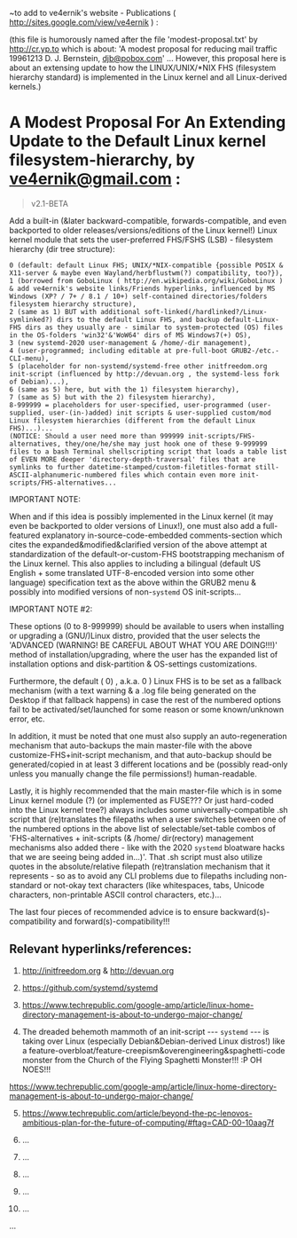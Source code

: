 ~to add to ve4ernik's website - Publications ( http://sites.google.com/view/ve4ernik ) :

(this file is humorously named after the file 'modest-proposal.txt' by http://cr.yp.to which is about:
'A modest proposal for reducing mail traffic
19961213
D. J. Bernstein, djb@pobox.com' ...
However, this proposal here is about an extensing update to how the LINUX/UNIX/*NIX FHS (filesystem hierarchy standard) is implemented in the Linux kernel and all Linux-derived kernels.)



# A Modest Proposal For An Extending Update to the Default Linux kernel filesystem-hierarchy, by ve4ernik@gmail.com :
> v2.1-BETA

 Add a built-in (&later backward-compatible, forwards-compatible, and even backported to older releases/versions/editions of the Linux kernel!) Linux kernel module that sets the user-preferred FHS/FSHS (LSB) - filesystem hierarchy (dir tree structure): 

	0 (default: default Linux FHS; UNIX/*NIX-compatible {possible POSIX & X11-server & maybe even Wayland/herbflustwm(?) compatibility, too?}), 
	1 (borrowed from GoboLinux ( http://en.wikipedia.org/wiki/GoboLinux ) & add ve4ernik's website links/Friends hyperlinks, influenced by MS Windows (XP? / 7+ / 8.1 / 10+) self-contained directories/folders filesystem hierarchy structure), 
	2 (same as 1) BUT with additional soft-linked(/hardlinked?/Linux-symlinked?) dirs to the default Linux FHS, and backup default-Linux-FHS dirs as they usually are - similar to system-protected (OS) files in the OS-folders 'win32'&'WoW64' dirs of MS Windows7(+) OS), 
	3 (new systemd-2020 user-management & /home/-dir management), 
	4 (user-programmed; including editable at pre-full-boot GRUB2-/etc.-CLI-menu), 
	5 (placeholder for non-systemd/systemd-free other initfreedom.org init-script (influenced by http://devuan.org , the systemd-less fork of Debian)...), 
	6 (same as 5) here, but with the 1) filesystem hierarchy), 
	7 (same as 5) but with the 2) filesystem hierarchy), 
	8-999999 = placeholders for user-specified, user-programmed (user-supplied, user-(in-)added) init scripts & user-supplied custom/mod Linux filesystem hierarchies (different from the default Linux FHS)...)...
	(NOTICE: Should a user need more than 999999 init-scripts/FHS-alternatives, they/one/he/she may just hook one of these 9-999999 files to a bash Terminal shellscripting script that loads a table list of EVEN MORE deeper 'directory-depth-traversal' files that are symlinks to further datetime-stamped/custom-filetitles-format still-ASCII-alphanumeric-numbered files which contain even more init-scripts/FHS-alternatives...
	
IMPORTANT NOTE:

When and if this idea is possibly implemented in the Linux kernel (it may even be backported to older versions of Linux!),
one must also add a full-featured explanatory in-source-code-embedded comments-section which cites the expanded&modified&clarified version of the above attempt at standardization
of the default-or-custom-FHS bootstrapping mechanism of the Linux kernel.
This also applies to including a bilingual (default US English + some translated UTF-8-encoded version into some other language) specification text as the above within
the GRUB2 menu & possibly into modified versions of non-`systemd` OS init-scripts...

IMPORTANT NOTE \#2: 

These options (0 to 8-999999) should be available to users when installing or upgrading a (GNU/)Linux distro, provided that
the user selects the 'ADVANCED (WARNING! BE CAREFUL ABOUT WHAT YOU ARE DOING!!!)' method of installation/upgrading, where
the user has the expanded list of installation options and disk-partition & OS-settings customizations.

Furthermore, the default ( 0) , a.k.a. 0 ) Linux FHS is to be set as a fallback mechanism (with a text warning & a .log file being generated on the Desktop if that
fallback happens) in case the rest of the numbered options fail to be activated/set/launched for some reason or some known/unknown error, etc.

In addition, it must be noted that one must also supply an auto-regeneration mechanism that auto-backups the main master-file with the above customize-FHS+init-script mechanism,
and that auto-backup should be generated/copied in at least 3 different locations and be (possibly read-only unless you manually change the file permissions!) human-readable.

Lastly, it is highly recommended that the main master-file which is in some Linux kernel module (?) (or implemented as FUSE??? Or just hard-coded into the Linux kernel tree?)
always includes some universally-compatible .sh script that (re)translates the filepaths when a user switches between one of the numbered options in the above list of selectable/set-table
combos of 'FHS-alternatives + init-scripts (& /home/ dir(rectory) management mechanisms also added there - like with the 2020 `systemd` bloatware hacks that we are seeing being added in...)'. That .sh script must also utilize quotes in the absolute/relative filepath (re)translation mechanism that it represents - so as to avoid any CLI problems due to filepaths including non-standard or not-okay text characters (like whitespaces, tabs, Unicode characters, non-printable ASCII control characters, etc.)...

The last four pieces of recommended advice is to ensure backward(s)-compatibility and forward(s)-compatibility!!!

## Relevant hyperlinks/references:

1. http://initfreedom.org & http://devuan.org

2. https://github.com/systemd/systemd

3. https://www.techrepublic.com/google-amp/article/linux-home-directory-management-is-about-to-undergo-major-change/

4. The dreaded behemoth mammoth of an init-script --- `systemd` --- is taking over Linux (especially Debian&Debian-derived Linux distros!) like a feature-overbloat/feature-creepism&overengineering&spaghetti-code monster from the Church of the Flying Spaghetti Monster!!! :P OH NOES!!!

https://www.techrepublic.com/google-amp/article/linux-home-directory-management-is-about-to-undergo-major-change/

5. https://www.techrepublic.com/article/beyond-the-pc-lenovos-ambitious-plan-for-the-future-of-computing/#ftag=CAD-00-10aag7f

6. ...

7. ...

8. ...

9. ...

10. ...

...

